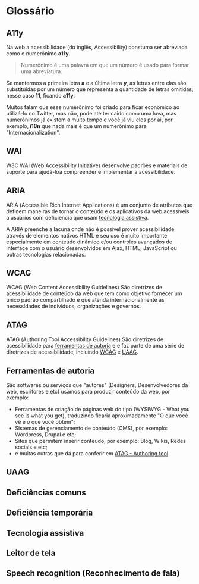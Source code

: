 # Glossário

## A11y
Na web a acessibilidade (do inglês, <span lang="en">Accessibility</span>) constuma ser abreviada como o numerônimo **a11y**. 

> Numerônimo é uma palavra em que um número é usado para formar uma abreviatura.

Se mantermos a primeira letra **a** e a última letra **y**, as letras entre elas são substituidas por um número que representa a quantidade de letras omitidas, nesse caso **11**, ficando **a11y**.

Muitos falam que esse numerônimo foi criado para ficar economico ao utilizá-lo no Twitter, mas não, pode até ter caido como uma luva, mas numerônimos já existem a muito tempo e você já viu eles por ai, por exemplo, **i18n** que nada mais é que um numerônimo para "<span lang="en">Internacionalization</span>".

## WAI
W3C WAI (<span lang="en">Web Accessibility Initiative</span>) desenvolve padrões e materiais de suporte para ajudá-loa compreender e implementar a acessibilidade.  

## ARIA
ARIA (<span lang="en">Accessible Rich Internet Applications</span>) é um conjunto de atributos que definem maneiras de tornar o conteúdo e os aplicativos da web acessíveis a usuários com deficiência que usam [tecnologia assistiva](#tecnologia-assistiva). 

A ARIA preenche a lacuna onde não é possível prover acessibilidade através de elementos nativos HTML e seu uso é muito importante especialmente em conteúdo dinâmico e/ou controles avançados de interface com o usuário desenvolvidos em Ajax, HTML, JavaScript ou outras tecnologias relacionadas.

## WCAG
WCAG (<span lang="en">Web Content Accessibility Guidelines</span>) São diretrizes de acessibilidade de conteúdo da web que tem como objetivo fornecer um único padrão compartilhado e que atenda internacionalmente as necessídades de individuos, organizações e governos.

## ATAG
ATAG (<span lang="en">Authoring Tool Accessibility Guidelines</span>) São diretrizes de acessibilidade para [ferramentas de autoria](#ferramentas-de-autoria) e e faz parte de uma série de diretrizes de acessibilidade, incluíndo [WCAG](#wcag) e [UAAG](#uaag).

## Ferramentas de autoria
São softwares ou serviços que "autores" (Designers, Desenvolvedores da web, escritores e etc) usamos para produzir conteúdo da web, por exemplo:

- Ferramentas de criação de páginas web do tipo (WYSIWYG - <span lang="en">What you see is what you get</span>), traduzindo ficaria aproximadamente "O que você vê é o que você obtem";
- Sistemas de gerenciamento de conteúdo (CMS), por exemplo: Wordpress, Drupal e etc;
- Sites que permitem inserir conteúdo, por exemplo: Blog, Wikis, Redes sociais e etc;
- e muitas outras que dá para conferir em [ATAG - Authoring tool](https://www.w3.org/TR/ATAG20/#def-Authoring-Tool)

## UAAG

## Deficiências comuns

## Deficiência temporária

## Tecnologia assistiva

## Leitor de tela

## <span lang="en">Speech recognition</span> (Reconhecimento de fala)